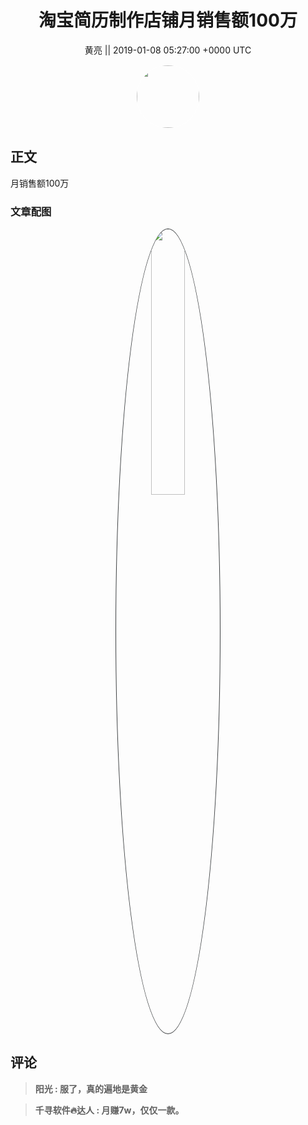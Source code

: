 <h1 align="center">淘宝简历制作店铺月销售额100万</h1>




<p align="center">
    <a>黄亮 || 2019-01-08 05:27:00 &#43;0000 UTC</a>
</p>

<div align="center">
    <img src="https://images.zsxq.com/FtRQ4E4zocdkjCR2UoV5M3YS8Cef?e=1590940799&amp;token=kIxbL07-8jAj8w1n4s9zv64FuZZNEATmlU_Vm6zD:oOUvZvMdg9WDbMbhq96biTFUNFs=" width="100" height="100" style="border:1px solid;border-radius:50%; color:#ffffff"/>
</div>




## 正文

<div>
月销售额100万
</div>

### 文章配图

<div class="image" align="center">

<img src="https://images.zsxq.com/Fl0b5a-7kHCRYa2zfOE-LzZhACXW?imageMogr2/auto-orient/thumbnail/800x/format/jpg/blur/1x0/quality/75&amp;e=1590940799&amp;token=kIxbL07-8jAj8w1n4s9zv64FuZZNEATmlU_Vm6zD:rQSc_iv0bX-7PaGJrFJ-NVvQkK8=" width="33%" height="33%" style="border:1px solid;border-radius:50%; color:#3c3f41"/>

</div>


## 评论

<div align="left">
<div>

<blockquote >
<span> <strong>阳光 : 服了，真的遍地是黄金 </strong></span>
</blockquote>

<blockquote >
<span> <strong>千寻软件🔥达人 : 月赚7w，仅仅一款。 </strong></span>
</blockquote>

</div>
</div>